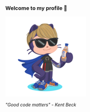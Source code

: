 ### Welcome to my profile 👋

<img src="./1p0dOctocat.png" alt="1p0ds Octocat" style="width: 50%;"/>

*"Good code matters" - Kent Beck*
